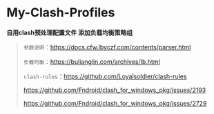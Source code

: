 # My-Clash-Profiles
**自用clash预处理配置文件 添加负载均衡策略组**

> `参数说明`：https://docs.cfw.lbyczf.com/contents/parser.html
>
> `负载均衡`：https://bulianglin.com/archives/lb.html
>
> `clash-rules`：https://github.com/Loyalsoldier/clash-rules
>
> https://github.com/Fndroid/clash_for_windows_pkg/issues/2193
>
> https://github.com/Fndroid/clash_for_windows_pkg/issues/2729
